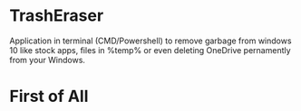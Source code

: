 # TrashEraser
Application in terminal (CMD/Powershell) to remove garbage from windows 10 like stock apps, files in %temp% or even deleting OneDrive pernamently from your Windows.

# First of All

